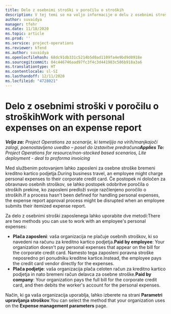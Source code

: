 ```yaml
---
title: Delo z osebnimi stroški v poročilu o stroških
description: V tej temi so na voljo informacije o delu z osebnimi stroški, ki jih imajo zaposleni med poslovnimi potovanji.
author: suvaidya
manager: tfehr
ms.date: 11/18/2020
ms.topic: article
ms.prod: ''
ms.service: project-operations
ms.reviewer: kfend
ms.author: suvaidya
ms.openlocfilehash: 68dc91db331c5214b5d0ad1109fa4e9bd9d0918e
ms.sourcegitcommit: 04c446746aad97fc3f4c3d441983c586b918a3a6
ms.translationtype: HT
ms.contentlocale: sl-SI
ms.lasthandoff: 12/11/2020
ms.locfileid: "4728021"
---
```

# <a name="work-with-personal-expenses-on-an-expense-report"></a><span data-ttu-id="72cb3-103">Delo z osebnimi stroški v poročilu o stroških</span><span class="sxs-lookup"><span data-stu-id="72cb3-103">Work with personal expenses on an expense report</span></span>

<span data-ttu-id="72cb3-104">_**Velja za:** Project Operations za scenarije, ki temeljijo na virih/manjkajoči zalogi, poenostavljeno uvedbo – posel do izstavitve predračuna_</span><span class="sxs-lookup"><span data-stu-id="72cb3-104">_**Applies To:** Project Operations for resource/non-stocked based scenarios, Lite deployment - deal to proforma invoicing_</span></span>

<span data-ttu-id="72cb3-105">Med službenim potovanjem lahko zaposleni za osebne stroške bremeni kreditno kartico podjetja.</span><span class="sxs-lookup"><span data-stu-id="72cb3-105">During business travel, an employee might charge personal expenses to their corporate credit card.</span></span> <span data-ttu-id="72cb3-106">Če postopek ni določen za obravnavo osebnih stroškov, se lahko postopek odobritve poročila o stroških prekine, ko zaposleni predloži svoje razčlenjeno poročilo o stroških.</span><span class="sxs-lookup"><span data-stu-id="72cb3-106">If a process hasn't been defined for handling personal expenses, the expense report approval process might be disrupted when an employee submits their itemized expense report.</span></span>

<span data-ttu-id="72cb3-107">Za delo z osebnimi stroški zaposlenega lahko uporabite dve metodi:</span><span class="sxs-lookup"><span data-stu-id="72cb3-107">There are two methods you can use to work with an employee's personal expenses:</span></span>

  - <span data-ttu-id="72cb3-108">**Plača zaposleni**: vaša organizacija ne plačuje osebnih stroškov, ki so navedeni na računu za kreditno kartico podjetja.</span><span class="sxs-lookup"><span data-stu-id="72cb3-108">**Paid by employee**: Your organization doesn't pay personal expenses that appear on the bill for the corporate credit card.</span></span> <span data-ttu-id="72cb3-109">Namesto tega zaposleni poravna stroške neposredno pri ponudniku kreditne kartice.</span><span class="sxs-lookup"><span data-stu-id="72cb3-109">Instead, the employee pays the credit card vendor directly for the expenses.</span></span> 
  - <span data-ttu-id="72cb3-110">**Plača podjetje**: vaša organizacija plača celoten račun za kreditno kartico podjetja in nato bremeni račun delavca za osebne stroške.</span><span class="sxs-lookup"><span data-stu-id="72cb3-110">**Paid by company**: Your organization pays the full bill for the corporate credit card, and then debits the worker's account for the personal expenses.</span></span>

<span data-ttu-id="72cb3-111">Način, ki ga vaša organizacija uporablja, lahko izberete na strani **Parametri upravljanja stroškov**.</span><span class="sxs-lookup"><span data-stu-id="72cb3-111">You can select the method that your organization uses on the **Expense management parameters** page.</span></span>
